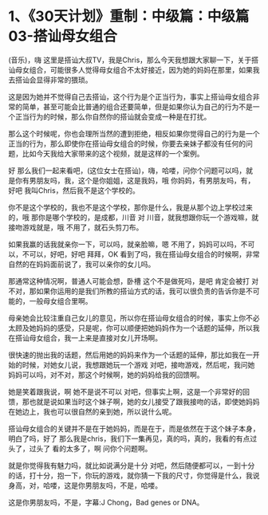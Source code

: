 # 1、《30天计划》重制：中级篇：中级篇03-搭讪母女组合

(音乐)，嗨 这里是搭讪大叔TV，我是Chris，那么今天我想跟大家聊一下，关于搭讪母女组合，可能很多人觉得母女组合不太好接近，因为她的妈妈在那里，如果我去搭讪会显得非常的猥琐。

这是因为她并不觉得自己去搭讪，这个行为是个正当行为，事实上搭讪母女组合非常的简单，甚至可能会比普通的组合还要简单，但是如果你认为自己的行为不是一个正当行为的时候，那么你自然你的搭讪就会变成一种是在打扰。

那么这个时候呢，你也会理所当然的遭到拒绝，相反如果你觉得自己的行为是一个正当的行为，那么即使你在搭讪母女组合的时候，你要去亲妹子都没有任何的问题，比如今天我给大家带来的这个视频，就是这样的一个案例。

好 那么我们一起来看吧，(这位女士在搭讪)，嗨，哈喽，问你个问题可以吗，就是你有男朋友吗，我，这个是你姐姐，这是我妈，哦 你妈妈，有男朋友吗，有，好吧 我叫Chris，然后我不是这个学校的。

你不是这个学校的，我也不是这个学校，那你是什么，我是从那个边上学校过来的，哦 那你是哪个学校的，是成都，川音 对 川音，就我想跟你玩一个游戏嘛，就接吻游戏就是，哦 不用了，就石头剪刀布。

如果我赢的话我就亲你一下，可以吗，就亲脸嘛，嗯 不用了，妈妈可以吗，不可以，不可以，好吧，好吧 拜拜，OK 看到了吗，我在搭讪母女组合的时候啊，非常自然的在妈妈面前说了，我可以亲你的女儿吗。

那通常这种情况啊，普通人可能会想，卧槽 这个不是做死吗，是吧 肯定会被打 对不对，那如果你运用的是我们所教的搭讪方式的话，我可以很负责的告诉你是不可能的，一般母女组合里啊。

母亲她会比较注重自己女儿的意见，所以你在搭讪母女组合的时候，事实上你不必太顾及她妈妈的感受，只是呢，你可以顺便把她妈妈作为一个话题的延伸，所以我在搭讪母女组合，我一上来是直接对女儿开场啊。

很快速的抛出我的话题，然后用她的妈妈来作为一个话题的延伸，那比如我在一开始的时候，对她女儿说，我想跟她玩一个游戏 对吧，接吻游戏，然后呢，我问她妈妈可以吗，对不对，那这个时候啊，她的妈妈给我的回馈啊。

她是笑着跟我说，啊 她不是说不可以 对吧，但事实上啊，这是一个非常好的回馈，那也就是说如果当时这个妹子啊，她的女儿接受了跟我接吻的话，即使她妈妈在她边上，我也可以很自然的亲到她，所以说什么呢。

搭讪母女组合的关键并不是在于她妈妈，而是在于，而是依然在于这个妹子本身，明白了吗，好了 那么我是chris，我们下一集再见，真的吗，真的，我看的有点过头了，过头了 看的太多了，啊 问你个问题啊。

就是你觉得我有魅力吗，就比如说满分是十分 对吧，然后随便都可以，一到十分的话，打十分，抱一下，你玩的游戏，就你猜一下我的尺寸，你觉得是什么，我说身高，对，哈喽，这是你男朋友吗，不是，哈喽。

这是你男朋友吗，不是，字幕:J Chong，Bad genes or DNA。